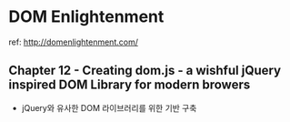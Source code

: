 # DOM Enlightenment
ref: http://domenlightenment.com/

## Chapter 12 - Creating dom.js - a wishful jQuery inspired DOM Library for modern browers
- jQuery와 유사한 DOM 라이브러리를 위한 기반 구축
